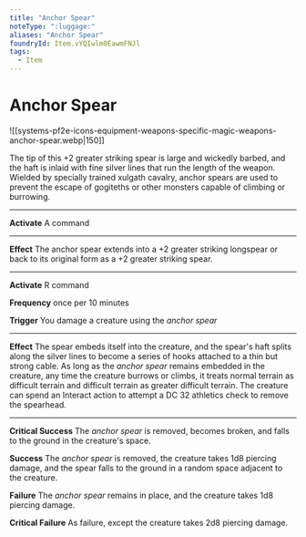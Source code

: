 ```yaml
---
title: "Anchor Spear"
noteType: ":luggage:"
aliases: "Anchor Spear"
foundryId: Item.vYQIwlm0EawmFNJl
tags:
  - Item
---
```


# Anchor Spear
![[systems-pf2e-icons-equipment-weapons-specific-magic-weapons-anchor-spear.webp|150]]

The tip of this +2 greater striking spear is large and wickedly barbed, and the haft is inlaid with fine silver lines that run the length of the weapon. Wielded by specially trained xulgath cavalry, anchor spears are used to prevent the escape of gogiteths or other monsters capable of climbing or burrowing.

* * *

**Activate** A command

* * *

**Effect** The anchor spear extends into a +2 greater striking longspear or back to its original form as a +2 greater striking spear.

* * *

**Activate** R command

**Frequency** once per 10 minutes

**Trigger** You damage a creature using the _anchor spear_

* * *

**Effect** The spear embeds itself into the creature, and the spear's haft splits along the silver lines to become a series of hooks attached to a thin but strong cable. As long as the _anchor spear_ remains embedded in the creature, any time the creature burrows or climbs, it treats normal terrain as difficult terrain and difficult terrain as greater difficult terrain. The creature can spend an Interact action to attempt a DC 32 athletics check to remove the spearhead.

* * *

**Critical Success** The _anchor spear_ is removed, becomes broken, and falls to the ground in the creature's space.

**Success** The _anchor spear_ is removed, the creature takes 1d8 piercing damage, and the spear falls to the ground in a random space adjacent to the creature.

**Failure** The _anchor spear_ remains in place, and the creature takes 1d8 piercing damage.

**Critical Failure** As failure, except the creature takes 2d8 piercing damage.
